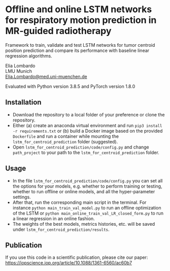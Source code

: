 # Offline and online LSTM networks for respiratory motion prediction in MR-guided radiotherapy
Framework to train, validate and test LSTM networks for tumor centroid position prediction 
and compare its performance with baseline linear regression algorithms.

Elia Lombardo\
LMU Munich\
Elia.Lombardo@med.uni-muenchen.de

Evaluated with Python version 3.8.5 and PyTorch version 1.8.0

## Installation
* Download the repository to a local folder of your preference or clone the repository.
* Either (a) create an anaconda virtual environment and run `pip3 install -r requirements.txt` or (b) build a Docker 
image based on the provided `Dockerfile` and run a container while mounting the `lstm_for_centroid_prediction` folder (suggested).
* Open `lstm_for_centroid_prediction/code/config.py` and change `path_project` to your path to the `lstm_for_centroid_prediction` folder.

## Usage
* In the file  `lstm_for_centroid_prediction/code/config.py` you can set all the options for your
models, e.g. whether to perform training or testing, whether to run offline or online models, and all the
hyper-parameter settings. 
* After that, run the corresponding main script in the terminal. 
For instance `python main_train_val_model.py` to run an offline optimization of the LSTM or `python main_online_train_val_LR_closed_form.py` 
to run a linear regression in an online fashion.
* The weights of the best models, metrics histories, etc. will be saved under `lstm_for_centroid_prediction/results`.

## Publication
If you use this code in a scientific publication, please cite our paper:
https://iopscience.iop.org/article/10.1088/1361-6560/ac60b7
